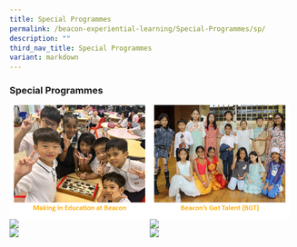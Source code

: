 ```yaml
---
title: Special Programmes
permalink: /beacon-experiential-learning/Special-Programmes/sp/
description: ""
third_nav_title: Special Programmes
variant: markdown
---
```

### Special Programmes



<p><a href="/beacon-experiential-learning/special-programmes/meb/">
<img src="/images/BEL/bel_sp08.jpg" style="width:49%" align="left"></a></p>

<p><a href="/beacon-experiential-learning/special-programmes/bgt/">
<img src="/images/BEL/bel_sp07.jpg" style="width:49%" align="left"></a></p>
	
<p><a href="/beacon-experiential-learning/Special-Programmes/btf/">
<img src="/images/BEL/bel-sp03.jpg" style="width:49%" align="left"></a></p>

<p><a href="/beacon-experiential-learning/Special-Programmes/btf/">
<img src="/images/BEL/bel-sp03.jpg" style="width:49%" align="left"></a></p>

<p><a href="/beacon-experiential-learning/special-programmes/alp/">
<img src="/images/BEL/bel_sp05.jpg" style="width:49%" align="left"></a></p>

<p><a href="/beacon-experiential-learning/special-programmes/llp/">
<img src="/images/BEL/bel_sp06.jpg" style="width:49%" align="ctr"></a></p>